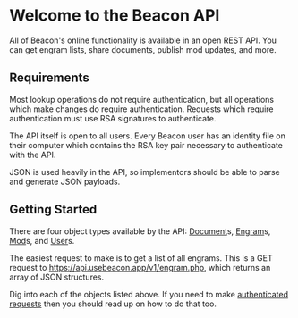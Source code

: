 # Welcome to the Beacon API

All of Beacon's online functionality is available in an open REST API. You can get engram lists, share documents, publish mod updates, and more.

## Requirements

Most lookup operations do not require authentication, but all operations which make changes do require authentication. Requests which require authentication must use RSA signatures to authenticate.

The API itself is open to all users. Every Beacon user has an identity file on their computer which contains the RSA key pair necessary to authenticate with the API.

JSON is used heavily in the API, so implementors should be able to parse and generate JSON payloads.

## Getting Started

There are four object types available by the API: [Document](document.md)s, [Engram](engram.md)s, [Mod](mod.md)s, and [User](user.md)s.

The easiest request to make is to get a list of all engrams. This is a GET request to https://api.usebeacon.app/v1/engram.php, which returns an array of JSON structures.

Dig into each of the objects listed above. If you need to make [authenticated requests](authenticating.md) then you should read up on how to do that too.
